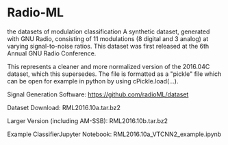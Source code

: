 # Radio-ML
the datasets of modulation classification
A synthetic dataset, generated with GNU Radio, consisting of 11 modulations (8 digital and 3 analog) at varying signal-to-noise ratios. This dataset was first released at the 6th Annual GNU Radio Conference.

This represents a cleaner and more normalized version of the 2016.04C dataset, which this supersedes.  The file is formatted as a "pickle" file which can be open for example in python by using cPickle.load(...).

Signal Generation Software: https://github.com/radioML/dataset

Dataset Download: RML2016.10a.tar.bz2

Larger Version (including AM-SSB): RML2016.10b.tar.bz2

Example ClassifierJupyter Notebook: RML2016.10a_VTCNN2_example.ipynb
